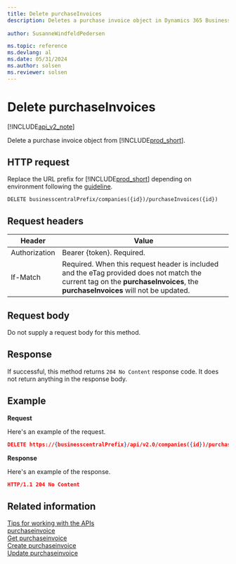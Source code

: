 ```yaml
---
title: Delete purchaseInvoices  
description: Deletes a purchase invoice object in Dynamics 365 Business Central.
 
author: SusanneWindfeldPedersen

ms.topic: reference
ms.devlang: al
ms.date: 05/31/2024
ms.author: solsen
ms.reviewer: solsen
---
```


# Delete purchaseInvoices

[!INCLUDE[api_v2_note](../../../includes/api_v2_note.md)]

Delete a purchase invoice object from [!INCLUDE[prod_short](../../../includes/prod_short.md)].

## HTTP request
Replace the URL prefix for [!INCLUDE[prod_short](../../../includes/prod_short.md)] depending on environment following the [guideline](../../v2.0/endpoints-apis-for-dynamics.md).
```
DELETE businesscentralPrefix/companies({id})/purchaseInvoices({id})
```

## Request headers

|Header         |Value                     |
|---------------|--------------------------|
|Authorization  |Bearer {token}. Required. |
|If-Match       |Required. When this request header is included and the eTag provided does not match the current tag on the **purchaseInvoices**, the **purchaseInvoices** will not be updated. |

## Request body
Do not supply a request body for this method.

## Response
If successful, this method returns ```204 No Content``` response code. It does not return anything in the response body.

## Example

**Request**

Here's an example of the request.

```json
DELETE https://{businesscentralPrefix}/api/v2.0/companies({id})/purchaseInvoices({id})
```

**Response** 

Here's an example of the response. 

```json
HTTP/1.1 204 No Content
```

## Related information
[Tips for working with the APIs](../../../developer/devenv-connect-apps-tips.md)    
[purchaseinvoice](../resources/dynamics_purchaseinvoice.md)    
[Get purchaseinvoice](dynamics_purchaseinvoice_Get.md)    
[Create purchaseinvoice](dynamics_purchaseinvoice_Create.md)    
[Update purchaseinvoice](dynamics_purchaseinvoice_Update.md)    
